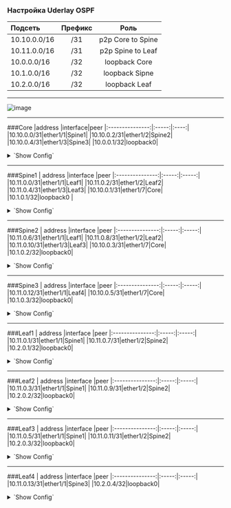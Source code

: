 ### Настройка Uderlay OSPF

| Подсеть  | Префикс  | Роль |
|:------------ |:-------:|:-------:|
|10.10.0.0/16|/31|p2p Core to Spine|
|10.11.0.0/16|/31|p2p Spine to Leaf|
|10.0.0.0/16|/32|loopback Core|
|10.1.0.0/16|/32|loopback Sipne|
|10.2.0.0/16|/32|loopback Leaf|
---
![image](https://user-images.githubusercontent.com/58727249/138097448-c7264291-f8f9-4d17-b183-f7aecfd1ae8d.png)

---
###Core
|address |interface|peer
|:---------------:|:-----:|:----:|
|10.10.0.0/31|ether1/1|Spine1|
|10.10.0.2/31|ether1/2|Spine2|
|10.10.0.4/31|ether1/3|Spine3|
|10.0.0.1/32|loopback0|
<details>
  <summary>`Show Config`</summary>
<pre><code>
router ospf 1
 router-id 10.0.0.1
 passive-interface default
 no passive-interface Ethernet0/1
 no passive-interface Ethernet0/2
 no passive-interface Ethernet0/3
!
interface Loopback0
 ip address 10.0.0.1 255.255.255.255
 ip ospf 1 area 0
!
interface Ethernet0/1
 description Spine1
 ip address 10.10.0.0 255.255.255.254
 ip ospf network point-to-point
 ip ospf bfd
 ip ospf 1 area 0
!
interface Ethernet0/2
 description Spine2
 ip address 10.10.0.2 255.255.255.254
 ip ospf network point-to-point
 ip ospf bfd
 ip ospf 1 area 0
!
interface Ethernet0/3
 description Spine3
 ip address 10.10.0.4 255.255.255.254
 ip ospf network point-to-point
 ip ospf bfd
 ip ospf 1 area 0
!
</code></pre>
</details>

---
###Spine1
 | address |interface |peer
|:---------------:|:-----:|:-----:|
|10.11.0.0/31|ether1/1|Leaf1|
|10.11.0.2/31|ether1/2|Leaf2|
|10.11.0.4/31|ether1/3|Leaf3|
|10.10.0.1/31|ether1/7|Core|
|10.1.0.1/32|loopback0 |
<details>
  <summary>`Show Config`</summary>
<pre><code>
router ospf 1
  router-id 10.1.0.1
  passive-interface default
!
interface Loopback0
 ip address 10.1.0.1 255.255.255.255
 ip router ospf 1 area 0.0.0.0
!
interface Ethernet1/1
 description Leaf1
 ip address 10.11.0.0 255.255.255.254
 ip ospf network point-to-point
 no ip ospf passive-interface
 ip router ospf 1 area 0.0.0.0
 ip ospf bfd
!
interface Ethernet1/2
 description Leaf2
 ip address 10.11.0.2 255.255.255.254
 ip ospf network point-to-point
 no ip ospf passive-interface
 ip router ospf 1 area 0.0.0.0
 ip ospf bfd
!
interface Ethernet1/3
 description Leaf3
 ip address 10.11.0.4 255.255.255.254
 ip ospf network point-to-point
 no ip ospf passive-interface
 ip router ospf 1 area 0.0.0.0
 ip ospf bfd
!
interface Ethernet0/7
 description Core
 ip address 10.10.0.1 255.255.255.254
 ip ospf network point-to-point
 no ip ospf passive-interface
 ip router ospf 1 area 0.0.0.0
 ip ospf bfd
!
</code></pre>
</details>

---
###Spine2
 |  address |interface |peer
|:---------------:|:-----:|:-----:|
|10.11.0.6/31|ether1/1|Leaf1|
|10.11.0.8/31|ether1/2|Leaf2|
|10.11.0.10/31|ether1/3|Leaf3|
|10.10.0.3/31|ether1/7|Core|
|10.1.0.2/32|loopback0|
<details>
  <summary>`Show Config`</summary>
<pre><code>
router ospf 1
  router-id 10.1.0.2
  passive-interface default
!
interface Loopback0
 ip address 10.1.0.2 255.255.255.255
 ip router ospf 1 area 0.0.0.0
!
interface Ethernet1/1
 description Leaf1
 ip address 10.11.0.6 255.255.255.254
 ip ospf network point-to-point
 no ip ospf passive-interface
 ip router ospf 1 area 0.0.0.0
 ip ospf bfd
!
interface Ethernet1/2
 description Leaf2
 ip address 10.11.0.8 255.255.255.254
 ip ospf network point-to-point
 no ip ospf passive-interface
 ip router ospf 1 area 0.0.0.0
 ip ospf bfd
!
interface Ethernet1/3
 description Leaf3
 ip address 10.11.0.10 255.255.255.254
 ip ospf network point-to-point
 no ip ospf passive-interface
 ip router ospf 1 area 0.0.0.0
 ip ospf bfd
!
interface Ethernet1/7
 description Core
 ip address 10.10.0.3 255.255.255.254
 ip ospf network point-to-point
 no ip ospf passive-interface
 ip router ospf 1 area 0.0.0.0
 ip ospf bfd
!
</code></pre>
</details>

---
###Spine3
 |  address |interface |peer
|:---------------:|:-----:|:-----:|
|10.11.0.12/31|ether1/1|Leaf4|
|10.10.0.5/31|ether1/7|Core|
|10.1.0.3/32|loopback0|
<details>
  <summary>`Show Config`</summary>
<pre><code>
router ospf 1
  router-id 10.1.0.3
  passive-interface default
!
interface Loopback0
 ip address 10.1.0.3 255.255.255.255
 ip router ospf 1 area 0.0.0.0
!
interface Ethernet1/1
 description Leaf4
 ip address 10.11.0.12 255.255.255.254
 ip ospf network point-to-point
 no ip ospf passive-interface
 ip router ospf 1 area 0.0.0.0
 ip ospf bfd
!
interface Ethernet1/7
 description Core
 ip address 10.10.0.5 255.255.255.254
 ip ospf network point-to-point
 no ip ospf passive-interface
 ip router ospf 1 area 0.0.0.0
 ip ospf bfd
!
</code></pre>
</details>

---
###Leaf1
 |  address |interface |peer
|:---------------:|:-----:|:-----:|
|10.11.0.1/31|ether1/1|Spine1|
|10.11.0.7/31|ether1/2|Spine2|
|10.2.0.1/32|loopback0|
<details>
  <summary>`Show Config`</summary>
<pre><code>
router ospf 1
  router-id 10.2.0.1
  passive-interface default
!
interface Loopback0
 ip address 10.2.0.1 255.255.255.255
 ip router ospf 1 area 0.0.0.0
!
interface Ethernet1/1
 description Spine1
 ip address 10.11.0.1 255.255.255.254
 ip ospf network point-to-point
 no ip ospf passive-interface
 ip router ospf 1 area 0.0.0.0
 ip ospf bfd
!
interface Ethernet1/2
 description Spine2
 ip address 10.11.0.7 255.255.255.254
 ip ospf network point-to-point
 no ip ospf passive-interface
 ip router ospf 1 area 0.0.0.0
 ip ospf bfd
!
</code></pre>
</details>

---
###Leaf2
 |  address |interface |peer
|:---------------:|:-----:|:-----:|
|10.11.0.3/31|ether1/1|Spine1|
|10.11.0.9/31|ether1/2|Spine2|
|10.2.0.2/32|loopback0|
<details>
  <summary>`Show Config`</summary>
<pre><code>
router ospf 1
  router-id 10.2.0.2
  passive-interface default
!
interface Loopback0
 ip address 10.2.0.2 255.255.255.255
 ip router ospf 1 area 0.0.0.0
!
interface Ethernet1/1
 description Spine1
 ip address 10.11.0.3 255.255.255.254
 ip ospf network point-to-point
 no ip ospf passive-interface
 ip router ospf 1 area 0.0.0.0
 ip ospf bfd
!
interface Ethernet1/2
 description Spine2
 ip address 10.11.0.9 255.255.255.254
 ip ospf network point-to-point
 no ip ospf passive-interface
 ip router ospf 1 area 0.0.0.0
 ip ospf bfd
!
</code></pre>
</details>

---
###Leaf3
 |  address |interface |peer
|:---------------:|:-----:|:-----:|
|10.11.0.5/31|ether1/1|Spine1|
|10.11.0.11/31|ether1/2|Spine2|
|10.2.0.3/32|loopback0|
<details>
  <summary>`Show Config`</summary>
<pre><code>
router ospf 1
  router-id 10.2.0.3
  passive-interface default
!
interface Loopback0
 ip address 10.2.0.3 255.255.255.255
 ip router ospf 1 area 0.0.0.0
!
interface Ethernet1/1
 description Spine1
 ip address 10.11.0.5 255.255.255.254
 ip ospf network point-to-point
 no ip ospf passive-interface
 ip router ospf 1 area 0.0.0.0
 ip ospf bfd
!
interface Ethernet1/2
 description Spine2
 ip address 10.11.0.11 255.255.255.254
 ip ospf network point-to-point
 no ip ospf passive-interface
 ip router ospf 1 area 0.0.0.0
 ip ospf bfd
!
</code></pre>
</details>

---
###Leaf4
 |  address |interface |peer
|:---------------:|:-----:|:-----:|
|10.11.0.13/31|ether1/1|Spine3|
|10.2.0.4/32|loopback0|
<details>
  <summary>`Show Config`</summary>
<pre><code>
router ospf 1
  router-id 10.2.0.4
  passive-interface default
!
interface Loopback0
 ip address 10.2.0.4 255.255.255.255
 ip router ospf 1 area 0.0.0.0
!
interface Ethernet1/1
 description Spine3
 ip address 10.11.0.13 255.255.255.254
 ip ospf network point-to-point
 no ip ospf passive-interface
 ip router ospf 1 area 0.0.0.0
 ip ospf bfd
!
</code></pre>
</details>
